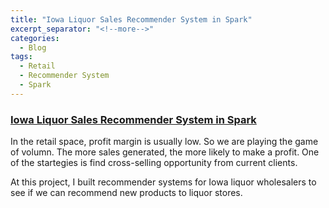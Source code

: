 ```yaml
---
title: "Iowa Liquor Sales Recommender System in Spark"
excerpt_separator: "<!--more-->"
categories:
  - Blog
tags:
  - Retail
  - Recommender System
  - Spark
---
```


### [Iowa Liquor Sales Recommender System in Spark](https://yzclaire.github.io/Iowa_liquor_sales_recommender_systems_in_spark/)

In the retail space, profit margin is usually low. So we are playing the game of volumn. The more sales generated, the more likely to make a profit.  One of the startegies is find cross-selling opportunity from current clients.

At this project, I built recommender systems for Iowa liquor wholesalers to see if we can recommend new products to liquor stores. 
